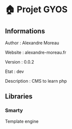 :house: Projet GYOS
==


Informations
-

Author : Alexandre Moreau

Website : alexandre-moreau.fr

Version : 0.0.2

Etat : dev

Description : CMS to learn php

Libraries
-

### Smarty #

Template engine

